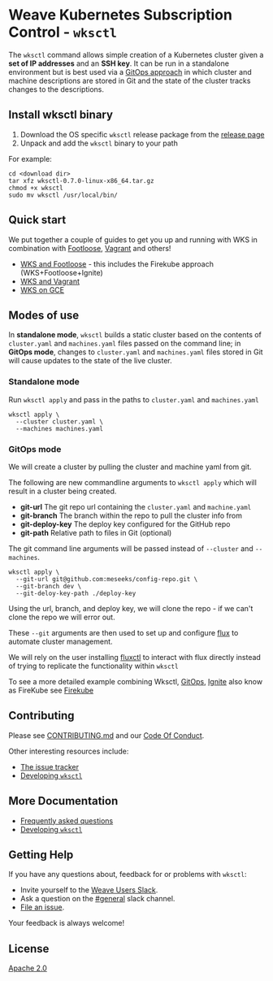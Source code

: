 # Weave Kubernetes Subscription Control - `wksctl`

The `wksctl` command allows simple creation of a Kubernetes cluster given a **set of IP addresses** and an **SSH key**. It can be run in a standalone environment but is best used via a [GitOps approach](https://www.weave.works/technologies/gitops/) in which cluster and machine descriptions are stored in Git and the state of the cluster tracks changes to the descriptions.

## Install wksctl binary

1. Download the OS specific `wksctl` release package from the [release page](https://github.com/weaveworks/wksctl/releases)
1. Unpack and add the `wksctl` binary to your path

For example:

```console
cd <download dir>
tar xfz wksctl-0.7.0-linux-x86_64.tar.gz
chmod +x wksctl
sudo mv wksctl /usr/local/bin/
```

## Quick start

We put together a couple of guides to get you up and running with WKS in combination with [Footloose](https://github.com/weaveworks/footloose), [Vagrant](https://www.vagrantup.com) and others!

- [WKS and Footloose](docs/wks-and-footloose.md) - this includes the Firekube approach (WKS+Footloose+Ignite)
- [WKS and Vagrant](docs/wks-and-vagrant.md)
- [WKS on GCE](docs/wks-on-gce.md)

## Modes of use

In **standalone mode**, `wksctl` builds a static cluster based on the contents of `cluster.yaml` and `machines.yaml` files passed on the command line; in **GitOps mode**, changes to `cluster.yaml` and `machines.yaml` files stored in Git will cause updates to the state of the live cluster.

### Standalone mode

Run `wksctl apply` and pass in the paths to `cluster.yaml` and `machines.yaml`

```console
wksctl apply \
  --cluster cluster.yaml \
  --machines machines.yaml
```

### GitOps mode

We will create a cluster by pulling the cluster and machine yaml from git.

The following are new commandline arguments to `wksctl apply` which will result in a cluster being created.

- **git-url** The git repo url containing the `cluster.yaml` and `machine.yaml`
- **git-branch**  The branch within the repo to pull the cluster info from
- **git-deploy-key** The deploy key configured for the GitHub repo
- **git-path** Relative path to files in Git (optional)

The git command line arguments will be passed instead of `--cluster` and `--machines`.

```console
wksctl apply \
  --git-url git@github.com:meseeks/config-repo.git \
  --git-branch dev \
  --git-deloy-key-path ./deploy-key
```

Using the url, branch, and deploy key, we will clone the repo - if we can't clone the repo we will error out.

These `--git` arguments are then used to set up and configure [flux](https://www.weave.works/oss/flux/) to automate cluster management.

We will rely on the user installing [fluxctl](https://docs.fluxcd.io/en/latest/references/fluxctl.html#installing-fluxctl) to interact with flux directly instead of trying to replicate the functionality within `wksctl`

To see a more detailed example combining Wksctl, [GitOps](https://www.weave.works/technologies/gitops/), [Ignite](https://ignite.readthedocs.io/en/stable/) also know as FireKube see [Firekube](examples/footloose/README.md#firekube-gitops)

## Contributing

Please see [CONTRIBUTING.md](CONTRIBUTING.md) and our [Code Of Conduct](CODE_OF_CONDUCT.md).

Other interesting resources include:

- [The issue tracker](https://github.com/weaveworks/wksctl/issues)
- [Developing `wksctl`](docs/development.md)

## More Documentation

- [Frequently asked questions](docs/faq.md)
- [Developing `wksctl`](docs/development.md)

## Getting Help

If you have any questions about, feedback for or problems with `wksctl`:

- Invite yourself to the <a href="https://slack.weave.works/" target="_blank">Weave Users Slack</a>.
- Ask a question on the [#general](https://weave-community.slack.com/messages/general/) slack channel.
- [File an issue](https://github.com/weaveworks/wksctl/issues/new).

Your feedback is always welcome!

## License

[Apache 2.0](LICENSE)
